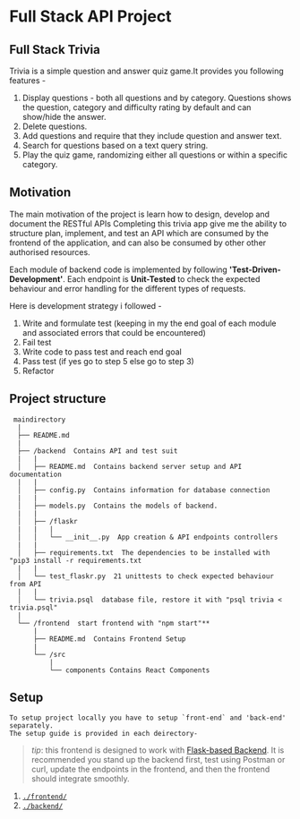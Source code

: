 # Full Stack API Project

## Full Stack Trivia

Trivia is a simple question and answer quiz game.It provides you following features - 

1) Display questions - both all questions and by category. Questions shows the question, category and difficulty rating by default and can show/hide the answer. 
2) Delete questions.
3) Add questions and require that they include question and answer text.
4) Search for questions based on a text query string.
5) Play the quiz game, randomizing either all questions or within a specific category.

## Motivation

The main motivation of the project is learn how to design, develop and document the RESTful APIs 
Completing this trivia app give me the ability to structure plan, implement, and test an API which are consumed by the frontend of the application, and can also be consumed by other other authorised resources.

Each module of backend code is implemented by following **'Test-Driven-Development'**. 
Each endpoint is **Unit-Tested** to check the expected behaviour and error handling for the different types of requests.

Here is development strategy i followed -
1. Write and formulate test (keeping in my the end goal of each module and associated errors that could be encountered)
2. Fail test
3. Write code to pass test and reach end goal 
4. Pass test (if yes go to step 5 else go to step 3)
5. Refactor


## Project structure

```
 maindirectory
  |
  ├── README.md
  |
  ├── /backend  Contains API and test suit
  |   |
  │   ├── README.md  Contains backend server setup and API documentation
  |   |
  │   ├── config.py  Contains information for database connection
  |   |
  │   ├── models.py  Contains the models of backend.
  |   |
  │   ├── /flaskr
  |   |   |
  │   │   └── __init__.py  App creation & API endpoints controllers
  |   |
  │   ├── requirements.txt  The dependencies to be installed with "pip3 install -r requirements.txt
  |   |
  │   └── test_flaskr.py  21 unittests to check expected behaviour from API
  |   |
  │   └── trivia.psql  database file, restore it with "psql trivia < trivia.psql"
  |
  └── /frontend  start frontend with "npm start"**
      |
      ├── README.md  Contains Frontend Setup
      |
      └── /src
          |
          └── components Contains React Components
```


## Setup

	To setup project locally you have to setup `front-end` and 'back-end' separately.
	The setup guide is provided in each deirectory-

> _tip_: this frontend is designed to work with [Flask-based Backend](../backend). It is recommended you stand up the backend first, test using Postman or curl, update the endpoints in the frontend, and then the frontend should integrate smoothly.

1. [`./frontend/`](./frontend/README.md)
2. [`./backend/`](./backend/README.md)


